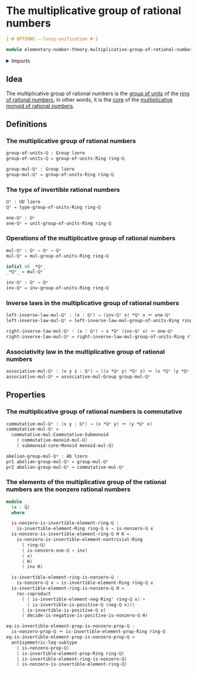 # The multiplicative group of rational numbers

```agda
{-# OPTIONS --lossy-unification #-}

module elementary-number-theory.multiplicative-group-of-rational-numbers where
```

<details><summary>Imports</summary>

```agda
open import elementary-number-theory.multiplicative-monoid-of-rational-numbers
open import elementary-number-theory.nonzero-rational-numbers
open import elementary-number-theory.positive-rational-numbers
open import elementary-number-theory.rational-numbers
open import elementary-number-theory.ring-of-rational-numbers

open import foundation.coproduct-types
open import foundation.dependent-pair-types
open import foundation.function-types
open import foundation.identity-types
open import foundation.subtypes
open import foundation.universe-levels

open import group-theory.abelian-groups
open import group-theory.cores-monoids
open import group-theory.groups
open import group-theory.submonoids-commutative-monoids

open import ring-theory.groups-of-units-rings
open import ring-theory.invertible-elements-rings
open import ring-theory.trivial-rings
```

</details>

## Idea

The multiplicative group of rational numbers is the
[group of units](ring-theory.groups-of-units-rings.md) of the
[ring of rational numbers](elementary-number-theory.ring-of-rational-numbers.md),
in other words, it is the [core](group-theory.cores-monoids.md) of the
[multiplicative monoid of rational numbers](elementary-number-theory.multiplicative-monoid-of-rational-numbers.md).

## Definitions

### The multiplicative group of rational numbers

```agda
group-of-units-ℚ : Group lzero
group-of-units-ℚ = group-of-units-Ring ring-ℚ

group-mul-ℚˣ : Group lzero
group-mul-ℚˣ = group-of-units-Ring ring-ℚ
```

### The type of invertible rational numbers

```agda
ℚˣ : UU lzero
ℚˣ = type-group-of-units-Ring ring-ℚ

one-ℚˣ : ℚˣ
one-ℚˣ = unit-group-of-units-Ring ring-ℚ
```

### Operations of the multiplicative group of rational numbers

```agda
mul-ℚˣ : ℚˣ → ℚˣ → ℚˣ
mul-ℚˣ = mul-group-of-units-Ring ring-ℚ

infixl 40 _*ℚˣ_
_*ℚˣ_ = mul-ℚˣ

inv-ℚˣ : ℚˣ → ℚˣ
inv-ℚˣ = inv-group-of-units-Ring ring-ℚ
```

### Inverse laws in the multiplicative group of rational numbers

```agda
left-inverse-law-mul-ℚˣ : (x : ℚˣ) → (inv-ℚˣ x) *ℚˣ x ＝ one-ℚˣ
left-inverse-law-mul-ℚˣ = left-inverse-law-mul-group-of-units-Ring ring-ℚ

right-inverse-law-mul-ℚˣ : (x : ℚˣ) → x *ℚˣ (inv-ℚˣ x) ＝ one-ℚˣ
right-inverse-law-mul-ℚˣ = right-inverse-law-mul-group-of-units-Ring ring-ℚ
```

### Associativity law in the multiplicative group of rational numbers

```agda
associative-mul-ℚˣ : (x y z : ℚˣ) → ((x *ℚˣ y) *ℚˣ z) ＝ (x *ℚˣ (y *ℚˣ z))
associative-mul-ℚˣ = associative-mul-Group group-mul-ℚˣ
```

## Properties

### The multiplicative group of rational numbers is commutative

```agda
commutative-mul-ℚˣ : (x y : ℚˣ) → (x *ℚˣ y) ＝ (y *ℚˣ x)
commutative-mul-ℚˣ =
  commutative-mul-Commutative-Submonoid
    ( commutative-monoid-mul-ℚ)
    ( submonoid-core-Monoid monoid-mul-ℚ)

abelian-group-mul-ℚˣ : Ab lzero
pr1 abelian-group-mul-ℚˣ = group-mul-ℚˣ
pr2 abelian-group-mul-ℚˣ = commutative-mul-ℚˣ
```

### The elements of the multiplicative group of the rational numbers are the nonzero rational numbers

```agda
module _
  (x : ℚ)
  where

  is-nonzero-is-invertible-element-ring-ℚ :
    is-invertible-element-Ring ring-ℚ x → is-nonzero-ℚ x
  is-nonzero-is-invertible-element-ring-ℚ H K =
    is-nonzero-is-invertible-element-nontrivial-Ring
      ( ring-ℚ)
      ( is-nonzero-one-ℚ ∘ inv)
      ( x)
      ( H)
      ( inv K)

  is-invertible-element-ring-is-nonzero-ℚ :
    is-nonzero-ℚ x → is-invertible-element-Ring ring-ℚ x
  is-invertible-element-ring-is-nonzero-ℚ H =
    rec-coproduct
      ( ( is-invertible-element-neg-Ring' ring-ℚ x) ∘
        ( is-invertible-is-positive-ℚ (neg-ℚ x)))
      ( is-invertible-is-positive-ℚ x)
      ( decide-is-negative-is-positive-is-nonzero-ℚ H)

eq-is-invertible-element-prop-is-nonzero-prop-ℚ :
  is-nonzero-prop-ℚ ＝ is-invertible-element-prop-Ring ring-ℚ
eq-is-invertible-element-prop-is-nonzero-prop-ℚ =
  antisymmetric-leq-subtype
    ( is-nonzero-prop-ℚ)
    ( is-invertible-element-prop-Ring ring-ℚ)
    ( is-invertible-element-ring-is-nonzero-ℚ)
    ( is-nonzero-is-invertible-element-ring-ℚ)
```
